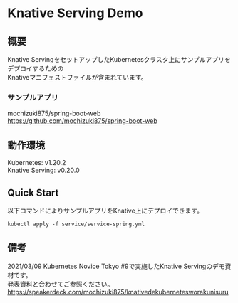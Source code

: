 # Knative Serving Demo
## 概要
Knative ServingをセットアップしたKubernetesクラスタ上にサンプルアプリをデプロイするための  
Knativeマニフェストファイルが含まれています。

### サンプルアプリ
mochizuki875/spring-boot-web  
https://github.com/mochizuki875/spring-boot-web

## 動作環境
Kubernetes: v1.20.2  
Knative Serving: v0.20.0

## Quick Start
以下コマンドによりサンプルアプリをKnative上にデプロイできます。

~~~
kubectl apply -f service/service-spring.yml
~~~

## 備考
2021/03/09 Kubernetes Novice Tokyo #9で実施したKnative Servingのデモ資材です。  
発表資料と合わせてご参照ください。  
https://speakerdeck.com/mochizuki875/knativedekubernetesworakunisuru